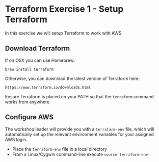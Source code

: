 # Terraform Exercise 1 - Setup Terraform

In this exercise we will setup Terraform to work with AWS.

## Download Terraform

If on OSX you can use Homebrew:

```brew install terraform```

Otherwise, you can download the latest version of Terraform here:

```https://www.terraform.io/downloads.html```

Ensure Terraform is placed on your PATH so that the `terraform` command works from anywhere.

## Configure AWS

The workshop leader will provide you with a `terraform-env` file, which will automatically
set up the relevant environment variables for your assigned AWS login.

- Place the `terraform-env` file in a local directory
- From a Linux/Cygwin command-line execute `source terraform-env`